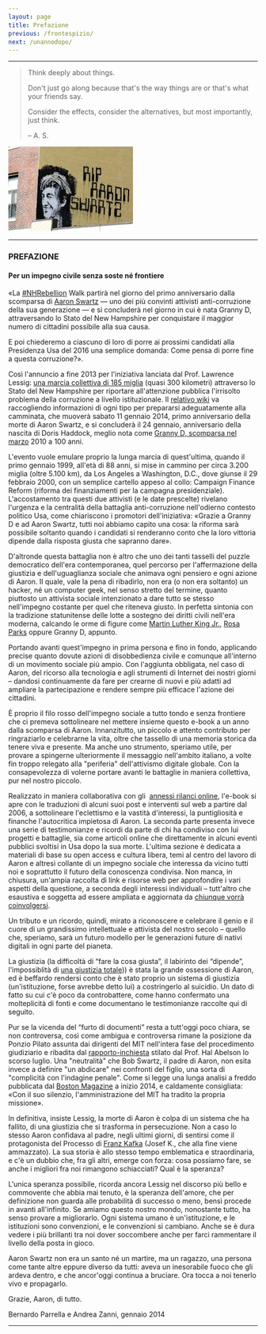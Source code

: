 ```yaml
---
layout: page
title: Prefazione
previous: /frontespizio/
next: /unannodopo/
---
```

* * * * *


<!---Below is a blockquote -->
> Think deeply about things.
>
> Don't just go along because that's the way things are or that's what your
> friends say.
>
> Consider the effects, consider the alternatives, but most importantly,
> just think.
>
> – A. S.

![Graffito riportante la scritta "RIP Aaron Swartz" dell'artist BAMN, a Brooklyn](../Images/2OOaswartz_ital_img_1.jpg)

* * * * *

### PREFAZIONE

#### Per un impegno civile senza soste né frontiere

«La [#NHRebellion](https://twitter.com/nhrebellion) Walk partirà nel giorno del
primo anniversario dalla scomparsa di
[Aaron Swartz](https://it.wikipedia.org/wiki/Aaron_Swartz) — uno dei più
convinti attivisti anti-corruzione della sua generazione — e si concluderà nel
giorno in cui è nata Granny D, attraversando lo Stato del New Hampshire per
conquistare il maggior numero di cittadini possibile alla sua causa. 

E poi chiederemo a ciascuno di loro di porre ai prossimi candidati alla
Presidenza Usa del 2016 una semplice domanda: Come pensa di porre fine a questa
corruzione?».

Così l'annuncio a fine 2013 per l'iniziativa lanciata dal Prof. Lawrence
Lessig: [una marcia collettiva di 185 miglia](http://www.nhrebellion.org/)
(quasi 300 kilometri) attraverso lo Stato del New Hampshire per riportare
all'attenzione pubblica l'irrisolto problema della corruzione a livello
istituzionale. Il [relativo wiki](http://wiki.lessig.org/Prep_here) va
raccogliendo informazioni di ogni tipo per prepararsi adeguatamente alla
camminata, che muoverà sabato 11 gennaio 2014, primo anniversario della morte
di Aaron Swartz, e si concluderà il 24 gennaio, anniversario della nascita di
Doris Haddock, meglio nota come [Granny D, scomparsa nel
marzo](https://en.wikipedia.org/wiki/Doris_Haddock) 2010 a 100 anni.

L'evento vuole emulare proprio la lunga marcia di quest'ultima, quando il
primo gennaio 1999, all'età di 88 anni, si mise in cammino per circa 3.200
miglia (oltre 5.100 km), da Los Angeles a Washington, D.C., dove giunse il 29
febbraio 2000, con un semplice cartello appeso al collo: Campaign Finance
Reform (riforma dei finanziamenti per la campagna presidenziale).
L'accostamento tra questi due attivisti (e le date prescelte) rivelano
l'urgenza e la centralità della battaglia anti-corruzione nell'odierno
contesto politico Usa, come chiariscono i promotori dell'iniziativa: «Grazie a
Granny D e ad Aaron Swartz, tutti noi abbiamo capito una cosa: la riforma sarà
possibile soltanto quando i candidati si renderanno conto che la loro vittoria
dipende dalla risposta giusta che sapranno dare».

D'altronde questa battaglia non è altro che uno dei tanti tasselli del puzzle
democratico dell'era contemporanea, quel percorso per l'affermazione della
giustizia e dell'uguaglianza sociale che animava ogni pensiero e ogni azione di
Aaron. Il quale, vale la pena di ribadirlo, non era (o non era soltanto) un
hacker, né un computer geek, nel senso stretto del termine, quanto piuttosto un
attivista sociale intenzionato a dare tutto se stesso nell'impegno costante per
quel che riteneva giusto. In perfetta sintonia con la tradizione statunitense
delle lotte a sostegno dei diritti civili nell'era moderna, calcando le orme di
figure come
[Martin Luther King Jr.](https://it.wikipedia.org/wiki/Martin_Luther_King),
[Rosa Parks](https://it.wikipedia.org/wiki/Rosa_Parks) oppure Granny D, appunto.

Portando avanti quest'impegno in prima persona e fino in fondo, applicando
precise quanto dovute azioni di disobbedienza civile e comunque all'interno di
un movimento sociale più ampio. Con l'aggiunta obbligata, nel caso di Aaron, del
ricorso alla tecnologia e agli strumenti di Internet dei nostri giorni – dandosi
continuamente da fare per crearne di nuovi e più adatti ad ampliare la
partecipazione e rendere sempre più efficace l'azione dei cittadini.

È proprio il filo rosso dell'impegno sociale a tutto tondo e senza frontiere
che ci premeva sottolineare nel mettere insieme questo e-book a un anno dalla
scomparsa di Aaron. Innanzitutto, un piccolo e attento contributo per
ringraziarlo e celebrarne la vita, oltre che tassello di una memoria storica
da tenere viva e presente. Ma anche uno strumento, speriamo utile, per provare
a spingerne ulteriormente il messaggio nell'ambito italiano, a volte fin
troppo relegato alla "periferia" dell'attivismo digitale globale. Con la
consapevolezza di volerne portare avanti le battaglie in maniera collettiva,
pur nel nostro piccolo.

Realizzato in maniera collaborativa con gli 
[annessi rilanci online](http://aaronswartztributo.tumblr.com/), l'e-book 
si apre con le traduzioni di alcuni suoi post e interventi sul web a partire
dal 2006, a sottolineare l'eclettismo e la vastità d'interessi, la puntigliosità
e finanche l'autocritica impietosa di Aaron. La seconda parte presenta invece
una serie di testimonianze e ricordi da parte di chi ha condiviso con lui
progetti e battaglie, sia come articoli online che direttamente in alcuni
eventi pubblici svoltisi in Usa dopo la sua morte. L'ultima sezione è dedicata
a materiali di base su open access e cultura libera, temi al centro del lavoro
di Aaron e altresì collante di un impegno sociale che interessa da vicino
tutti noi e soprattutto il futuro della conoscenza condivisa. Non manca, in
chiusura, un'ampia raccolta di link e risorse web per approfondire i vari
aspetti della questione, a seconda degli interessi individuali – tutt'altro
che esaustiva e soggetta ad essere ampliata e aggiornata da
[chiunque vorrà coinvolgersi](http://aaronswartztributo.tumblr.com/).

Un tributo e un ricordo, quindi, mirato a riconoscere e celebrare il genio e
il cuore di un grandissimo intellettuale e attivista del nostro secolo – quello
che, speriamo, sarà un futuro modello per le generazioni future di nativi 
digitali in ogni parte del pianeta.

La giustizia (la difficoltà di “fare la cosa giusta”, il labirinto dei
“dipende”, l'impossiblità di
[una giustizia totale](http://www.aaronsw.com/weblog/immoral))) è stata la
grande ossessione di Aaron, ed è beffardo rendersi conto che è stato proprio un
sistema di giustizia (un'istituzione, forse avrebbe detto lui) a costringerlo al
suicidio. Un dato di fatto su cui c'è poco da controbattere, come hanno
confermato una molteplicità di fonti e come documentano le testimonianze
raccolte qui di seguito.
 
Pur se la vicenda del “furto di documenti” resta a tutt'oggi poco chiara, se non
controversa, così come ambigua e controversa rimane la posizione da Ponzio
Pilato assunta dai dirigenti del MIT nell'intera fase del procedimento
giudiziario e ribadita dal
[rapporto-inchiesta](http://web.mit.edu/newsoffice/2013/mit-releases-swartz-report-0730.html)
stilato dal Prof. Hal Abelson lo scorso luglio.
Una "neutralità" che Bob Swartz, il padre di Aaron, non esita invece a definire
"un abdicare" nei confronti del figlio, una sorta di "complicità con l'indagine
penale". Come si legge una lunga analisi a freddo pubblicata dal
[Boston Magazine](http://www.bostonmagazine.com/news/article/2014/01/02/bob-swartz-losing-aaron/5/)
a inizio 2014, e caldamente consigliata:
«Con il suo silenzio, l'amministrazione del MIT ha tradito la propria missione».

In definitiva, insiste Lessig, la morte di Aaron è colpa di un sistema che ha
fallito, di una giustizia che si trasforma in persecuzione. Non a caso lo
stesso Aaron confidava al padre, negli ultimi giorni, di sentirsi come il
protagonista del Processo di
[Franz Kafka](https://it.wikipedia.org/wiki/Franz_Kafka)
(Josef K., che alla fine viene ammazzato). 
La sua storia è allo stesso tempo emblematica e straordinaria, e c'è un dubbio
che, fra gli altri, emerge con forza: cosa possiamo fare, se anche i migliori
fra noi rimangono schiacciati? Qual è la speranza?
 
L'unica speranza possibile, ricorda ancora Lessig nel discorso più bello e
commovente che abbia mai tenuto, è la speranza dell'amore, che per definizione
non guarda alle probabilità di successo o meno, bensì procede in avanti
all'infinito.
Se amiamo questo nostro mondo, nonostante tutto, ha senso provare a migliorarlo.
Ogni sistema umano è un'istituzione, e le istituzioni sono convenzioni, e le
convenzioni si cambiano. Anche se è dura vedere i più brillanti tra noi dover
soccombere anche per farci rammentare il livello della posta in gioco.

Aaron Swartz non era un santo né un martire, ma un ragazzo, una persona come
tante altre eppure diverso da tutti: aveva un inesorabile fuoco che gli ardeva
dentro, e che ancor'oggi continua a bruciare. Ora tocca a noi tenerlo vivo e
propagarlo.

Grazie, Aaron, di tutto.

Bernardo Parrella e Andrea Zanni, gennaio 2014

* * * * *
